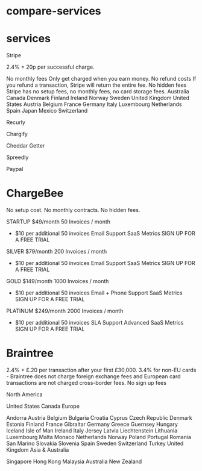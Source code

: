 # compare-services

# services

Stripe

2.4% + 20p
per successful charge.

No monthly fees
Only get charged when you earn money.
No refund costs
If you refund a transaction, Stripe will return the entire fee.
No hidden fees
Stripe has no setup fees, no monthly fees, no card storage fees.
 Australia
 Canada
 Denmark
 Finland
 Ireland
 Norway
 Sweden
 United Kingdom
 United States
 Austria 
 Belgium 
 France 
 Germany 
 Italy 
 Luxembourg 
 Netherlands 
 Spain 
 Japan 
 Mexico 
 Switzerland 

Recurly

Chargify

Cheddar Getter

Spreedly

Paypal

# ChargeBee
No setup cost. 
No monthly contracts. 
No hidden fees.

STARTUP
$49/month
50 Invoices / month
+ $10 per additional 50 invoices
Email Support
SaaS Metrics
SIGN UP FOR A FREE TRIAL 

SILVER
$79/month
200 Invoices / month
+ $10 per additional 50 invoices
Email Support
SaaS Metrics
SIGN UP FOR A FREE TRIAL 

GOLD
$149/month
1000 Invoices / month
+ $10 per additional 50 invoices
Email + Phone Support
SaaS Metrics
SIGN UP FOR A FREE TRIAL 

PLATINUM
$249/month
2000 Invoices / month
+ $10 per additional 50 invoices
SLA Support
Advanced SaaS Metrics
SIGN UP FOR A FREE TRIAL 



# Braintree

2.4% + £.20 per transaction after your first £30,000.
3.4% for non-EU cards - Braintree does not charge foreign exchange fees and European card transactions are not charged cross-border fees.
No sign up fees

North America

United States
Canada
Europe

Andorra
Austria
Belgium
Bulgaria
Croatia
Cyprus
Czech Republic
Denmark
Estonia
Finland
France
Gibraltar
Germany
Greece
Guernsey
Hungary
Iceland
Isle of Man
Ireland
Italy
Jersey
Latvia
Liechtenstein
Lithuania
Luxembourg
Malta
Monaco
Netherlands
Norway
Poland
Portugal
Romania
San Marino
Slovakia
Slovenia
Spain
Sweden
Switzerland
Turkey
United Kingdom
Asia & Australia

Singapore
Hong Kong
Malaysia
Australia
New Zealand

